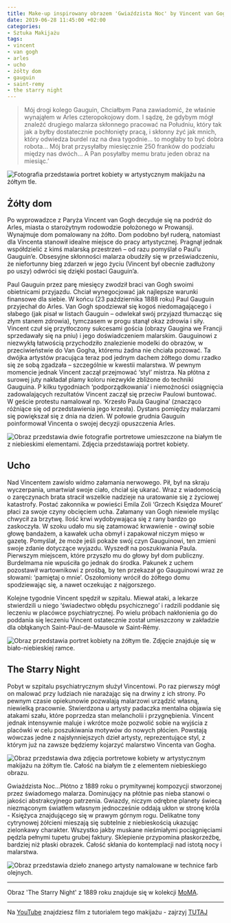 ```yaml
---
title: Make-up inspirowany obrazem 'Gwiaździsta Noc' by Vincent van Gogh
date: 2019-06-28 11:45:00 +02:00
categories:
- Sztuka Makijażu
tags:
- vincent
- van gogh
- arles
- ucho
- żółty dom
- gauguin
- saint-remy
- the starry night
---
```


>
> Mój drogi kolego Gauguin,
Chciałbym Pana zawiadomić, że właśnie wynająłem w Arles czteropokojowy dom. I sądzę, że gdybym mógł znaleźć drugiego malarza skłonnego pracować na Południu, który tak jak a byłby dostatecznie pochłonięty pracą, i skłonny żyć jak mnich, który odwiedza burdel raz na dwa tygodnie… to mogłaby to być dobra robota… Mój brat przysyłałby miesięcznie 250 franków do podziału między nas dwóch… A Pan posyłałby memu bratu jeden obraz na miesiąc.’

![Fotografia przedstawia portret kobiety w artystycznym makijażu na żółtym tle.](https://assets2.ello.co/uploads/asset/attachment/9791708/ello-optimized-172f246b.jpg)

## Żółty dom

Po wyprowadzce z Paryża Vincent van Gogh decyduje się na podróż do Arles, miasta o starożytnym rodowodzie położonego w Prowansji. Wynajmuje dom pomalowany na żółto. Dom podobno był ruderą, natomiast dla Vincenta stanowił idealne miejsce do pracy artystycznej. Pragnął jednak współdzielić z kimś malarską przestrzeń – od razu pomyślał o Paul’u Gauguin’e. Obsesyjne skłonności malarza obudziły się w przeświadczeniu, że niefortunny bieg zdarzeń w jego życiu (Vincent był obecnie zadłużony po uszy) odwróci się dzięki postaci Gauguin’a. 

Paul Gauguin przez parę miesięcy zwodził braci van Gogh swoimi obietnicami przyjazdu. Chciał wynegocjować jak najlepsze warunki finansowe dla siebie. 
W końcu (23 października 1888 roku) Paul Gauguin przyjechał do Arles. Van Gogh spodziewał się kogoś niedomagającego i słabego (jak pisał w listach Gauguin – odwlekał swój przyjazd tłumacząc się złym stanem zdrowia), tymczasem w progu stanął okaz zdrowia i siły. 
Vincent czuł się przytłoczony sukcesami gościa (obrazy Gaugina we Francji sprzedawały się na pniu) i jego doświadczeniem malarskim. Gauguinowi z niezwykłą łatwością przychodziło znalezienie modelki do obrazów, w przeciwieństwie do Van Gogha, któremu żadna nie chciała pozować. Ta dwójka artystów pracująca teraz pod jednym dachem żółtego domu rzadko się ze sobą zgadzała – szczególnie w kwestii malarstwa. W pewnym momencie jednak Vincent zaczął przejmować ‘styl’ mistrza. Na płótna z surowej juty nakładał plamy koloru niezwykle zbliżone do techniki Gauguina. P kilku tygodniach ‘podporządkowania’ i niemożności osiągnięcia zadowalających rezultatów Vincent zaczął się przeciw Paulowi buntować. W geście protestu namalował np. ‘Krzesło Paula Gaugina’ (znacząco różniące się od przedstawienia jego krzesła). Dystans pomiędzy malarzami się powiększał się z dnia na dzień. W połowie grudnia Gauguin poinformował Vincenta o swojej decyzji opuszczenia Arles. 

![Obraz przedstawia dwie fotografie portretowe umieszczone na białym tle z niebieskimi elementami. Zdjęcia przedstawiają portret kobiety.](https://assets2.ello.co/uploads/asset/attachment/9791710/ello-optimized-6118efd9.jpg)

## Ucho

Nad Vincentem zawisło widmo załamania nerwowego. Pił, był na skraju wyczerpania, umartwiał swoje ciało, chciał się ukarać. Wraz z wiadomością o zaręczynach brata stracił wszelkie nadzieje na uratowanie się z życiowej katastrofy. Postać zakonnika w powieści Emila Zoli ‘Grzech Księdza Mouret’ płaci za swoje czyny obcięciem ucha. Załamany van Gogh niewiele myśląc chwycił za brzytwę. Ilość krwi wydobywająca się z rany bardzo go zaskoczyła. W szoku udało mu się zatamować krwawienie - owinął sobie głowę bandażem, a kawałek ucha obmył i zapakował niczym mięso w gazetę. Pomyślał, że może jeśli pokaże swój czyn Gauguinowi, ten zmieni swoje zdanie dotyczące wyjazdu. Wyszedł na poszukiwania Paula. Pierwszym miejscem, które przyszło mu do głowy był dom publiczny. Burdelmama nie wpuściła go jednak do środka. Pakunek z uchem pozostawił wartownikowi z prośbą, by ten przekazał go Gauguinowi wraz ze słowami: ‘pamiętaj o mnie’. Oszołomiony wrócił do żółtego domu spodziewając się, a nawet oczekując z najgorszego. 

Kolejne tygodnie Vincent spędził w szpitalu. Miewał ataki, a lekarze stwierdzili u niego ‘świadectwo obłędu psychicznego’ i radzili poddanie się leczeniu w placówce psychiatrycznej. Po wielu próbach nakłonienia go do poddania się leczeniu Vincent ostatecznie został umieszczony  w zakładzie dla obłąkanych Saint-Paul-de-Mausole w Saint-Rémy.

![Obraz przedstawia portret kobiety na żółtym tle. Zdjęcie znajduje się w biało-niebieskiej ramce.](https://ello-direct-uploads.s3.amazonaws.com/uploads/886d61c3-f376-4987-8044-a86249479030/ello-ff60d5ff-3a5c-4bc3-a375-2d4f264d2c7d.jpeg)

## The Starry Night

Pobyt w szpitalu psychiatrycznym służył Vincentowi. Po raz pierwszy mógł on malować przy ludziach nie narażając się na drwiny z ich strony. Po pewnym czasie opiekunowie pozwalają malarzowi urządzić własną, niewielką pracownie. Stwierdzona u artysty padaczka mentalna objawia się atakami szału, które poprzedza stan melancholii i przygnębienia. Vincent jednak intensywnie maluje i wkrótce może pozwolić sobie na wyjścia z placówki w celu poszukiwania motywów do nowych płócien. Powstają wówczas jedne z najsłynniejszych dzieł artysty, reprezentujące styl, z którym już na zawsze będziemy kojarzyć malarstwo Vincenta van Gogha.

![Obraz przedstawia dwa zdjęcia portretowe kobiety w artystycznym makijażu na żółtym tle. Całość na białym tle z elementem niebieskiego obrazu.](https://assets1.ello.co/uploads/asset/attachment/9792201/ello-optimized-c52a34c1.jpg)

Gwiaździsta Noc...Płótno z 1889 roku o prymitywnej kompozycji stworzonej przez świadomego malarza. Dominujący na płótnie pas nieba stanowi o jakości abstrakcyjnego patrzenia. Gwiazdy, niczym odrębne planety świecą niezmąconym światłem własnym jednocześnie oddają ukłon w stronę króla - Księżyca znajdującego się w prawym górnym rogu. Delikatne tony cytrynowej żółcieni mieszają się subtelnie z niebieskością ukazując zielonkawy charakter. Wszystko jakby muskane nieśmiałymi pociągnięciami pędzla pełnymi tupetu grubej faktury. Sklepienie przypomina płaskorzeźbę, bardziej niż płaski obrazek. Całość skłania do kontemplacji nad istotą nocy i malarstwa.

![Obraz przedstawia dzieło znanego artysty namalowane w technice farb olejnych.](https://assets2.ello.co/uploads/asset/attachment/9792203/ello-optimized-25d0ceb1.jpg)


---------------

Obraz 'The Starry Night' z 1889 roku znajduje się w kolekcji [MoMA](https://artsandculture.google.com/asset/the-starry-night/bgEuwDxel93-Pg?hl=pl).

---------------

Na [YouTube](https://www.youtube.com/SztukaUniwersalna) znajdziesz film z tutorialem tego makijażu - zajrzyj [TUTAJ](https://youtu.be/v6KrqKtN0PQ)
